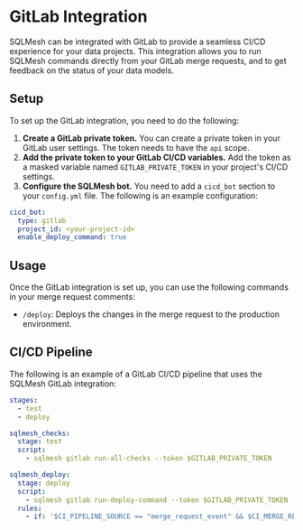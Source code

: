 # GitLab Integration

SQLMesh can be integrated with GitLab to provide a seamless CI/CD experience for your data projects. This integration allows you to run SQLMesh commands directly from your GitLab merge requests, and to get feedback on the status of your data models.

## Setup

To set up the GitLab integration, you need to do the following:

1.  **Create a GitLab private token.** You can create a private token in your GitLab user settings. The token needs to have the `api` scope.
2.  **Add the private token to your GitLab CI/CD variables.** Add the token as a masked variable named `GITLAB_PRIVATE_TOKEN` in your project's CI/CD settings.
3.  **Configure the SQLMesh bot.** You need to add a `cicd_bot` section to your `config.yml` file. The following is an example configuration:

```yaml
cicd_bot:
  type: gitlab
  project_id: <your-project-id>
  enable_deploy_command: true
```

## Usage

Once the GitLab integration is set up, you can use the following commands in your merge request comments:

-   `/deploy`: Deploys the changes in the merge request to the production environment.

## CI/CD Pipeline

The following is an example of a GitLab CI/CD pipeline that uses the SQLMesh GitLab integration:

```yaml
stages:
  - test
  - deploy

sqlmesh_checks:
  stage: test
  script:
    - sqlmesh gitlab run-all-checks --token $GITLAB_PRIVATE_TOKEN

sqlmesh_deploy:
  stage: deploy
  script:
    - sqlmesh gitlab run-deploy-command --token $GITLAB_PRIVATE_TOKEN
  rules:
    - if: '$CI_PIPELINE_SOURCE == "merge_request_event" && $CI_MERGE_REQUEST_EVENT_TYPE == "note"'
```
